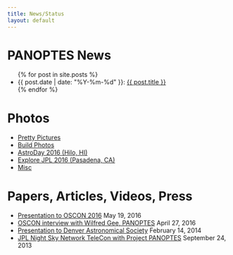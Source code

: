 ```yaml
---
title: News/Status
layout: default
---
```


# PANOPTES News

<ul>
  {% for post in site.posts %}
    <li>
    {{ post.date | date: "%Y-%m-%d" }}:
    <a href="{{ post.url }}">{{ post.title }}</a>
    </li>
  {% endfor %}
</ul>

# Photos

<ul>
  <li><a href="https://goo.gl/photos/LwoM29edh67nQx4i9">Pretty Pictures</a></li>
  <li><a href="https://goo.gl/photos/ri3w6naZHdnwDJYU8">Build Photos</a></li>
  <li><a href="https://goo.gl/photos/vmK66pis8aUCwVBM6">AstroDay 2016 (Hilo, HI)</a></li>
  <li><a href="https://goo.gl/photos/dZ31DJ4UQucZK949A">Explore JPL 2016 (Pasadena, CA)</a></li>
  <li><a href="https://goo.gl/photos/it7qpYvbSgSNgAYs9">Misc</a></li>
</ul>

# Papers, Articles, Videos, Press

* [Presentation to OSCON 2016](https://www.youtube.com/watch?v=qgpx9VefgzE) May 19, 2016
* [OSCON interview with Wilfred Gee, PANOPTES](https://opensource.com/life/16/4/oscon-interview-wilfred-gee-panoptes) April 27, 2016
* [Presentation to Denver Astronomical Society](https://www.youtube.com/watch?v=ytsz3I5-n2c) February 14, 2014
* [JPL Night Sky Network TeleCon with Project PANOPTES](https://nightsky.jpl.nasa.gov/download-view.cfm?Doc_ID=528) September 24, 2013

